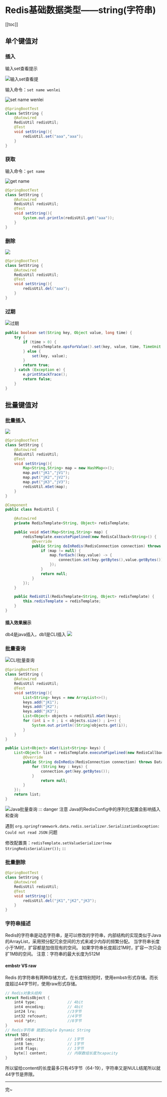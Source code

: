 # Redis基础数据类型——string(字符串)
[[toc]]

## 单个键值对

### 插入
输入set查看提示

![输入set查看提](./img/unit2/2022-01-23-20-58-16.png)

输入命令：`set name wenlei`

![set name wenlei](./img/unit2/2022-01-23-21-31-15.png)
```java
@SpringBootTest
class SetString {
    @Autowired
    RedisUtil redisUtil;
    @Test
    void setString(){
        redisUtil.set("aaa","aaa");
    }
}
```

### 获取
输入命令：`get name`

![get name](./img/unit2/2022-01-23-21-35-07.png)
```java
@SpringBootTest
class SetString {
    @Autowired
    RedisUtil redisUtil;
    @Test
    void setString(){
        System.out.println(redisUtil.get("aaa"));
    }
}
```

### 删除
![](./img/unit2/2022-01-23-21-51-14.png)
```java
@SpringBootTest
class SetString {
    @Autowired
    RedisUtil redisUtil;
    @Test
    void setString(){
        redisUtil.del("aaa");
    }
}
```
### 过期
![过期](./img/unit2/2022-01-24-00-00-28.png)
```java
public boolean set(String key, Object value, long time) {
    try {
        if (time > 0) {
            redisTemplate.opsForValue().set(key, value, time, TimeUnit.SECONDS);
        } else {
            set(key, value);
        }
        return true;
    } catch (Exception e) {
        e.printStackTrace();
        return false;
    }
}
```

## 批量键值对
### 批量插入
![](./img/unit2/2022-01-23-21-59-47.png)
```java
@SpringBootTest
class SetString {
    @Autowired
    RedisUtil redisUtil;
    @Test
    void setString(){
        Map<String,String> map = new HashMap<>();
        map.put("jK1","jV1");
        map.put("jK2","jV2");
        map.put("jK3","jV3");
        redisUtil.mSet(map);
    }
}

@Component
public class RedisUtil {

    @Autowired
    private RedisTemplate<String, Object> redisTemplate;

    public void mSet(Map<String,String> map) {
        redisTemplate.executePipelined(new RedisCallback<String>() {
            @Override
            public String doInRedis(RedisConnection connection) throws DataAccessException {
                if (map != null) {
                    map.forEach((key,value) -> {
                        connection.set(key.getBytes(),value.getBytes());
                    });
                }
                return null;
            }
        });
    }

    public RedisUtil(RedisTemplate<String, Object> redisTemplate) {
        this.redisTemplate = redisTemplate;
    }
}
```
#### 插入效果展示
db4是java插入，db1是CLI插入
![](./img/unit2/2022-01-23-22-43-38.png)

### 批量查询
![CLI批量查询](./img/unit2/2022-01-23-22-47-12.png)
```java
@SpringBootTest
class SetString {
    @Autowired
    RedisUtil redisUtil;
    @Test
    void setString(){
        List<String> keys = new ArrayList<>();
        keys.add("jK1");
        keys.add("jK2");
        keys.add("jK3");
        List<Object> objects = redisUtil.mGet(keys);
        for (int i = 0 ; i < objects.size() ; i++) {
            System.out.println((String)objects.get(i));
        }
    }
}

public List<Object> mGet(List<String> keys) {
    List<Object> list = redisTemplate.executePipelined(new RedisCallback<String>() {
        @Override
        public String doInRedis(RedisConnection connection) throws DataAccessException {
            for (String key : keys) {
                connection.get(key.getBytes());
            }
                return null;
        }
    });
    return list;
}
```
![Java批量查询](./img/unit2/2022-01-23-23-50-48.png)
::: danger 注意
Java的RedisConfig中的序列化配置会影响插入和查询

遇到
`
org.springframework.data.redis.serializer.SerializationException: Could not read JSON
`
问题

修改配置类：`redisTemplate.setValueSerializer(new StringRedisSerializer());`
:::

### 批量删除
```java
@SpringBootTest
class SetString {
    @Autowired
    RedisUtil redisUtil;
    @Test
    void setString(){
        redisUtil.del("jK1","jK2","jK3");
    }
}
```

### 字符串描述
Redis的字符串是动态字符串，是可以修改的字符串，内部结构的实现类似于Java的ArrayList，采用预分配冗余空间的方式来减少内存的频繁分配。
当字符串长度小于1M时，扩容都是加倍现有的空间。
如果字符串长度超过1M时，扩容一次只会扩1MB的空间。
注意：字符串的最大长度为512M

#### embstr VS raw
Redis 的字符串有两种存储方式，在长度特别短时，使用embstr形式存储。而长度超过44字节时，使用raw形式存储。

```c
// Redis对象头结构
struct RedisObject {
    int4 type;              // 4bit
    int4 encoding;          // 4bit
    int24 lru;              //3字节
    int32 refcount;         //4字节
    void *ptr;              //8字节
}
// Redis字符串 就是Simple Dynamic String
struct SDS{
    int8 capacity;          // 1字节
    int8 len;               // 1字节
    int8 flags;             // 1字节
    byte[] content;         // 内联数组长度为capacity
}
```

所以留给content的长度最多只有45字节（64-19），字符串又是NULL结尾所以就44字节是界限。

---
完~
